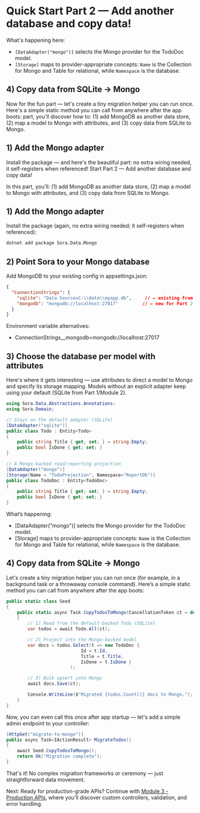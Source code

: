 # Quick Start Part 2 — Add another database and copy data!
What's happening here:

- `[DataAdapter("mongo")]` selects the Mongo provider for the TodoDoc model.
- `[Storage]` maps to provider-appropriate concepts: `Name` is the Collection for Mongo and Table for relational, while `Namespace` is the database.

## 4) Copy data from SQLite -> Mongo

Now for the fun part — let's create a tiny migration helper you can run once. Here's a simple static method you can call from anywhere after the app boots: part, you'll discover how to: (1) add MongoDB as another data store, (2) map a model to Mongo with attributes, and (3) copy data from SQLite to Mongo.

## 1) Add the Mongo adapter

Install the package — and here's the beautiful part: no extra wiring needed, it self-registers when referenced! Start Part 2 — Add another database and copy data!

In this part, you’ll: (1) add MongoDB as another data store, (2) map a model to Mongo with attributes, and (3) copy data from SQLite to Mongo.

## 1) Add the Mongo adapter

Install the package (again, no extra wiring needed; it self-registers when referenced):

```bash
dotnet add package Sora.Data.Mongo
```

## 2) Point Sora to your Mongo database

Add MongoDB to your existing config in appsettings.json:

```json
{
  "ConnectionStrings": {
    "sqlite": "Data Source=C:\\data\\myapp.db",     // ← existing from Part 1
    "mongodb": "mongodb://localhost:27017"         // ← new for Part 2
  }
}
```

Environment variable alternatives:

- ConnectionStrings__mongodb=mongodb://localhost:27017

## 3) Choose the database per model with attributes

Here's where it gets interesting — use attributes to direct a model to Mongo and specify its storage mapping. Models without an explicit adapter keep using your default (SQLite from Part 1/Module 2).

```csharp
using Sora.Data.Abstractions.Annotations;
using Sora.Domain;

// Stays on the default adapter (SQLite)
[DataAdapter("sqlite")]
public class Todo : Entity<Todo>
{
    public string Title { get; set; } = string.Empty;
    public bool IsDone { get; set; }
}

// A Mongo-backed read/reporting projection
[DataAdapter("mongo")]
[Storage(Name = "TodoProjection", Namespace="ReportDb")]
public class TodoDoc : Entity<TodoDoc>
{
    public string Title { get; set; } = string.Empty;
    public bool IsDone { get; set; }
}
```

What’s happening:

- [DataAdapter("mongo")] selects the Mongo provider for the TodoDoc model.
- [Storage] maps to provider-appropriate concepts: `Name` is the Collection for Mongo and Table for relational, while `Namespace` is the database.

## 4) Copy data from SQLite -> Mongo

Let's create a tiny migration helper you can run once (for example, in a background task or a throwaway console command). Here’s a simple static method you can call from anywhere after the app boots:

```csharp
public static class Seed
{
    public static async Task CopyTodosToMongo(CancellationToken ct = default)
    {
        // 1) Read from the default-backed Todo (SQLite)
        var todos = await Todo.All(ct);

        // 2) Project into the Mongo-backed model
        var docs = todos.Select(t => new TodoDoc { 
                            Id = t.Id, 
                            Title = t.Title, 
                            IsDone = t.IsDone }
                        );

        // 3) Bulk upsert into Mongo
        await docs.Save(ct);

        Console.WriteLine($"Migrated {todos.Count()} docs to Mongo.");
    }
}
```

Now, you can even call this once after app startup — let's add a simple admin endpoint to your controller:

```csharp
[HttpGet("migrate-to-mongo")]
public async Task<IActionResult> MigrateTodos()
{
    await Seed.CopyTodosToMongo();
    return Ok("Migration complete");
}
```

That's it! No complex migration frameworks or ceremony — just straightforward data movement.

Next: Ready for production-grade APIs? Continue with [Module 3 - Production APIs](03-proper-apis.md), where you'll discover custom controllers, validation, and error handling.
